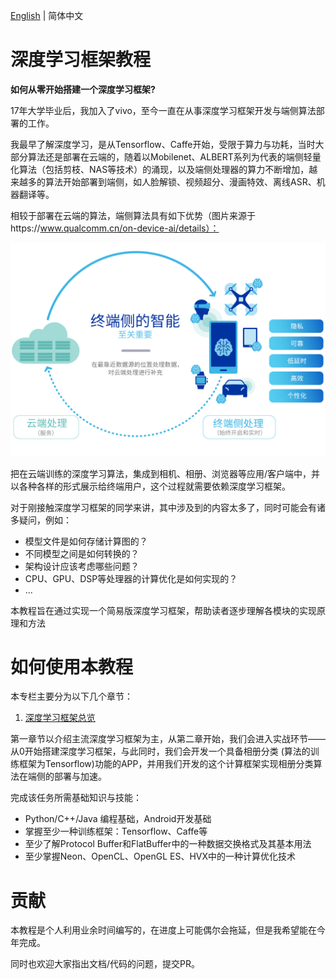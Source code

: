 [English](./README.md) | 简体中文

深度学习框架教程
=============

**如何从零开始搭建一个深度学习框架?**

17年大学毕业后，我加入了vivo，至今一直在从事深度学习框架开发与端侧算法部署的工作。

我最早了解深度学习，是从Tensorflow、Caffe开始，受限于算力与功耗，当时大部分算法还是部署在云端的，随着以Mobilenet、ALBERT系列为代表的端侧轻量化算法（包括剪枝、NAS等技术）的涌现，以及端侧处理器的算力不断增加，越来越多的算法开始部署到端侧，如人脸解锁、视频超分、漫画特效、离线ASR、机器翻译等。

相较于部署在云端的算法，端侧算法具有如下优势（图片来源于https://www.qualcomm.cn/on-device-ai/details）：

![on-device-ai](./image/on-device-ai.png)

把在云端训练的深度学习算法，集成到相机、相册、浏览器等应用/客户端中，并以各种各样的形式展示给终端用户，这个过程就需要依赖深度学习框架。

对于刚接触深度学习框架的同学来讲，其中涉及到的内容太多了，同时可能会有诸多疑问，例如：

- 模型文件是如何存储计算图的？
- 不同模型之间是如何转换的？
- 架构设计应该考虑哪些问题？
- CPU、GPU、DSP等处理器的计算优化是如何实现的？
- ...

本教程旨在通过实现一个简易版深度学习框架，帮助读者逐步理解各模块的实现原理和方法

如何使用本教程
===========


本专栏主要分为以下几个章节：

1. [深度学习框架总览](../chapter01-overview/README_cn.md)


第一章节以介绍主流深度学习框架为主，从第二章开始，我们会进入实战环节——从0开始搭建深度学习框架，与此同时，我们会开发一个具备相册分类 (算法的训练框架为Tensorflow)功能的APP，并用我们开发的这个计算框架实现相册分类算法在端侧的部署与加速。

完成该任务所需基础知识与技能：

- Python/C++/Java 编程基础，Android开发基础
- 掌握至少一种训练框架：Tensorflow、Caffe等
- 至少了解Protocol Buffer和FlatBuffer中的一种数据交换格式及其基本用法
- 至少掌握Neon、OpenCL、OpenGL ES、HVX中的一种计算优化技术


贡献
===

本教程是个人利用业余时间编写的，在进度上可能偶尔会拖延，但是我希望能在今年完成。

同时也欢迎大家指出文档/代码的问题，提交PR。